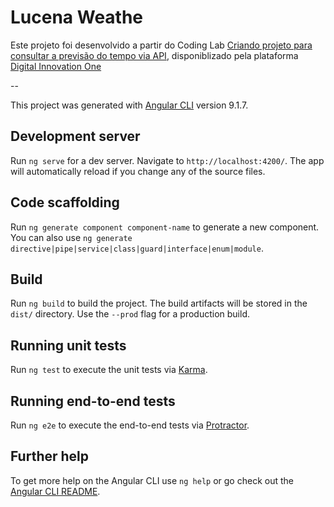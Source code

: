 # Lucena Weathe

Este projeto foi desenvolvido a partir do Coding Lab [Criando projeto para consultar a previsão do tempo via API](https://web.dio.me/lab/criando-projeto-para-consultar-a-previsao-do-tempo-via-api/learning/c6483105-5863-451b-9b00-51758b85d211), disponiblizado pela plataforma [Digital Innovation One](https://web.dio.me/home)

--

This project was generated with [Angular CLI](https://github.com/angular/angular-cli) version 9.1.7.

## Development server

Run `ng serve` for a dev server. Navigate to `http://localhost:4200/`. The app will automatically reload if you change any of the source files.

## Code scaffolding

Run `ng generate component component-name` to generate a new component. You can also use `ng generate directive|pipe|service|class|guard|interface|enum|module`.

## Build

Run `ng build` to build the project. The build artifacts will be stored in the `dist/` directory. Use the `--prod` flag for a production build.

## Running unit tests

Run `ng test` to execute the unit tests via [Karma](https://karma-runner.github.io).

## Running end-to-end tests

Run `ng e2e` to execute the end-to-end tests via [Protractor](http://www.protractortest.org/).

## Further help

To get more help on the Angular CLI use `ng help` or go check out the [Angular CLI README](https://github.com/angular/angular-cli/blob/master/README.md).
